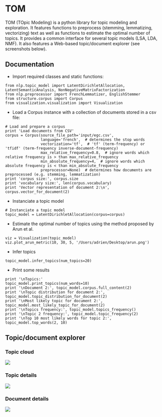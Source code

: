 # TOM

TOM (TOpic Modeling) is a python library for topic modeling and exploration. It features functions to preprocess (stemming, lemmatizing, vectorizing) text as well as functions to estimate the optimal number of topics. It provides a common interface for several topic models (LSA, LDA, NMF). It also features a Web-based topic/document explorer (see screenshots below).

## Documentation

- Import required classes and static functions:
```
from nlp.topic_model import LatentDirichletAllocation, LatentSemanticAnalysis, NonNegativeMatrixFactorization
from nlp.preprocessor import FrenchLemmatizer, EnglishStemmer
from structure.corpus import Corpus
from visualization.visualization import Visualization
```
- Load a Corpus instance with a collection of documents stored in a csv file:
```
# Load and prepare a corpus
print 'Load documents from CSV'
corpus = Corpus(source_file_path='input/egc.csv',
                language='french',  # determines the stop words
                vectorization='tf',  # 'tf' (term-frequency) or 'tfidf' (term-frequency inverse-document-frequency)
                max_relative_frequency=0.8,  # ignore words which relative frequency is > than max_relative_frequency
                min_absolute_frequency=4,  # ignore words which absolute frequency is < than min_absolute_frequency
                preprocessor=None)  # determines how documents are preprocessed (e.g. stemming, lemmatization)
print 'corpus size:', corpus.size
print 'vocabulary size:', len(corpus.vocabulary)
print 'Vector representation of document 2:\n', corpus.vector_for_document(2)
```
- Instanciate a topic model
```
# Instanciate a topic model
topic_model = LatentDirichletAllocation(corpus=corpus)
```
- Estimate the optimal number of topics using the method proposed by Arun et al.
```
viz = Visualization(topic_model)
viz.plot_arun_metric(10, 30, 5, '/Users/adrien/Desktop/arun.png')
```
- Infer topics
```
topic_model.infer_topics(num_topics=20)
```
- Print some results
```
print '\nTopics:'
topic_model.print_topics(num_words=10)
print '\nDocument 2:', topic_model.corpus.full_content(2)
print '\nTopic distribution for document 2:', topic_model.topic_distribution_for_document(2)
print '\nMost likely topic for document 2:', topic_model.most_likely_topic_for_document(2)
print '\nTopics frequency:', topic_model.topics_frequency()
print '\nTopic 2 frequency:', topic_model.topic_frequency(2)
print '\nTop 10 most likely words for topic 2:', topic_model.top_words(2, 10)
```

## Topic/document explorer

### Topic cloud
![](http://mediamining.univ-lyon2.fr/people/guille/tom-resources/topic_cloud.jpg)
### Topic details
![](http://mediamining.univ-lyon2.fr/people/guille/tom-resources/topic_details.jpg)
### Document details
![](http://mediamining.univ-lyon2.fr/people/guille/tom-resources/document_details.jpg)
